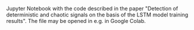 Jupyter Notebook with the code described in the paper "Detection of deterministic and chaotic signals on the basis of the LSTM model training results".
The file may be opened in e.g. in Google Colab.
